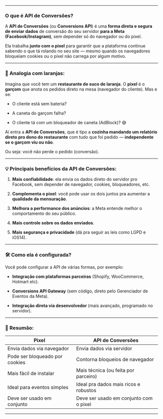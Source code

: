 
---

### O que é **API de Conversões**?

A **API de Conversões** (ou **Conversions API**) é uma **forma direta e segura de enviar dados** de conversão do seu servidor **para a Meta (Facebook/Instagram)**, sem depender só do navegador ou do pixel.

Ela trabalha **junto com o pixel** para garantir que a plataforma continue sabendo o que tá rolando no seu site — mesmo quando os navegadores bloqueiam cookies ou o pixel não carrega por algum motivo.

---

### 🍊 Analogia com laranjas:

Imagina que você tem um **restaurante de suco de laranja**. O **pixel** é o **garçom** que anota os pedidos direto na mesa (navegador do cliente). Mas e se:

- O cliente está sem bateria?
    
- A caneta do garçom falha?
    
- O cliente tá com um bloqueador de caneta (AdBlock)? 😅
    

Aí entra a **API de Conversões**, que é tipo a **cozinha mandando um relatório direto pro dono do restaurante** com tudo que foi pedido — **independente se o garçom viu ou não**.

Ou seja: você não perde o pedido (conversão).

---

### 💡 Principais benefícios da API de Conversões:

1. **Mais confiabilidade**: ela envia os dados direto do servidor pro Facebook, sem depender de navegador, cookies, bloqueadores, etc.
    
2. **Complementa o pixel**: você pode usar os dois juntos pra aumentar a **qualidade da mensuração**.
    
3. **Melhora a performance dos anúncios**: a Meta entende melhor o comportamento do seu público.
    
4. **Mais controle sobre os dados enviados**.
    
5. **Mais segurança e privacidade** (dá pra seguir as leis como LGPD e iOS14).
    

---

### 🛠 Como ela é configurada?

Você pode configurar a API de várias formas, por exemplo:

- **Integração com plataformas parceiras** (Shopify, WooCommerce, Hotmart etc).
    
- **Conversions API Gateway** (sem código, direto pelo Gerenciador de Eventos da Meta).
    
- **Integração direta via desenvolvedor** (mais avançado, programado no servidor).
    

---

### 📌 Resumão:

|Pixel|API de Conversões|
|---|---|
|Envia dados via navegador|Envia dados via servidor|
|Pode ser bloqueado por cookies|Contorna bloqueios de navegador|
|Mais fácil de instalar|Mais técnica (ou feita por parceiro)|
|Ideal para eventos simples|Ideal pra dados mais ricos e robustos|
|Deve ser usado em conjunto|Deve ser usado em conjunto com o pixel|

---

